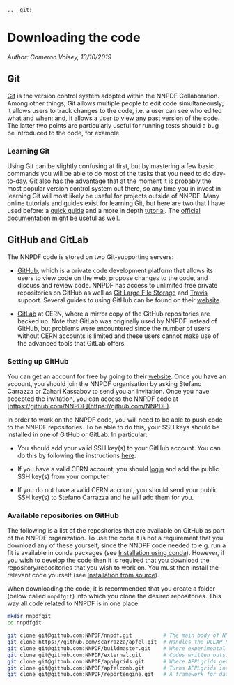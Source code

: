 ```eval_rst
.. _git:
```
# Downloading the code

*Author: Cameron Voisey, 13/10/2019*

## Git

[Git](https://git-scm.com/) is the version control system adopted within the NNPDF Collaboration.
Among other things, Git allows multiple people to edit code simultaneously; it allows users to
track changes to the code, i.e. a user can see who edited what and when; and, it allows a user to
view any past version of the code. The latter two points are particularly useful for running tests
should a bug be introduced to the code, for example.

### Learning Git

Using Git can be slightly confusing at first, but by mastering a few basic commands you will be able
to do most of the tasks that you need to do day-to-day. Git also has the advantage that at the
moment it is probably the most popular version control system out there, so any time you in invest
in learning Git will most likely be useful for projects outside of NNPDF. Many online tutorials and
guides exist for learning Git, but here are two that I have used before: a [quick
guide](http://rogerdudler.github.io/git-guide/) and a more in depth
[tutorial](https://www.codecademy.com/learn/learn-git). The [official
documentation](https://git-scm.com/docs) might be useful as well.

## GitHub and GitLab

The NNPDF code is stored on two Git-supporting servers:

* [GitHub](https://github.com/), which is a private code development platform that allows its users
to view code on the web, propose changes to the code, and discuss and review code. NNPDF has access
to unlimited free private repositories on GitHub as well as
[Git Large File Storage](https://git-lfs.github.com/) and [Travis](https://travis-ci.com/) support.
Several guides to using GitHub can be found on their [website](https://guides.github.com/).

* [GitLab](https://gitlab.cern.ch/NNPDF) at CERN, where a mirror copy of the GitHub repositories are
backed up. Note that GitLab was originally used by NNPDF instead of GitHub, but problems were
encountered since the number of users without CERN accounts is limited and these users cannot
make use of the advanced tools that GitLab offers.

### Setting up GitHub

You can get an account for free by going to their [website](https://github.com/join). Once you have
an account, you should join the NNPDF organisation by asking Stefano Carrazza or Zahari Kassabov to
send you an invitation. Once you have accepted the invitation, you can access the NNPDF code at
[https://github.com/NNPDF](https://github.com/NNPDF).

In order to work on the NNPDF code, you will need to be able to push code to the NNPDF repositories.
To be able to do this, your SSH keys should be installed in one of GitHub or GitLab. In particular:

* You should add your valid SSH key(s) to your GitHub account. You can do this by following the
instructions [here](https://help.github.com/en/articles/adding-a-new-ssh-key-to-your-github-account).

* If you have a valid CERN account, you should
[login](https://login.cern.ch/adfs/ls/?SAMLRequest=fZFdT8IwFIb%2Fyu56NbqOQaDZliwQExI0BtQLb8xZKdDYtbPnzI9%2F74ZRMTHcNu%2FznLfn5AiNbWXV0dFt9EunkaIKUQcy3i28w67RYavDq1H6frMu2JGoRcn5wZCFeqR0cCN15F2PIIdewwcjV2BtDeqZRcteaRwMvl%2Fa%2BoNxPzDs9sgtchatlgV7mkE2niqAWGTzWZyJtI5huhOxqOvJTCsxVknWRxE7vXJI4KhgaSLmcTKPRXonpnKSyMnskUUPfanT3HSUsOi9sQ7lUK9gXXDSAxqUDhqNkpTcVtdr2QclfP%2F%2FHGkvM23w5JW3rMyHtDy1C%2BX%2F28r5eSb%2FOsFN71wtb7016iOqrPVvi6CBdMEodJpFVz40QJdbDC9mF%2B9PUUkBHBrtiPHya%2BTfQ5ef)
and add the public SSH key(s) from your computer.

* If you do not have a valid CERN account, you should send your public SSH key(s) to Stefano
Carrazza and he will add them for you.

### Available repositories on GitHub

The following is a list of the repositories that are available on GitHub as part of the NNPDF
organization. To use the code it is not a requirement that you download any of these yourself,
since the NNDPF code needed to e.g. run a fit is available in conda packages (see
[Installation using conda](installation.md)). However, if you wish to develop the code then it
is required that you download the repository/repositories that you wish to work on. You must
then install the relevant code yourself (see [Installation from source](installation-source.md)).

When downloading the code, it is recommended that you create a folder (below called `nnpdfgit`)
into which you clone the desired repositories. This way all code related to NNPDF is in one place.

```bash
mkdir nnpdfgit
cd nnpdfgit

git clone git@github.com:NNPDF/nnpdf.git          # The main body of NNPDF code
git clone https://github.com/scarrazza/apfel.git  # Handles the DGLAP PDF evolution as well as the production of NNLO DIS predictions
git clone git@github.com:NNPDF/buildmaster.git    # Where experimental data are turned into a format suitable for NNPDF fits
git clone git@github.com:NNPDF/external.git 	  # Codes written outside of NNPDF that are required to produce theoretical predictions (i.e. APPLgrids)
git clone git@github.com:NNPDF/applgrids.git 	  # Where APPLgrids get stored
git clone git@github.com:NNPDF/apfelcomb.git 	  # Turns APPLgrids into FK tables
git clone git@github.com:NNPDF/reportengine.git   # A framework for data analysis that validphys relies on
```
